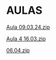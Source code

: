 # AULAS
[Aula 09.03.24.zip](https://github.com/luisshenri/AULAS/files/14546431/Aula.09.03.24.zip)
    

[Aula 4 16.03.zip](https://github.com/luisshenri/AULAS/files/14623723/Aula.4.16.03.zip)


[06.04.zip](https://github.com/luisshenri/AULAS/files/14893802/06.04.zip)
